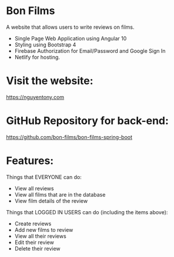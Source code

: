 # Bon Films

A website that allows users to write reviews on films.

- Single Page Web Application using Angular 10
- Styling using Bootstrap 4
- Firebase Authorization for Email/Password and Google Sign In
- Netlify for hosting.

# Visit the website:

https://nguyentony.com

# GitHub Repository for back-end:

https://github.com/bon-films/bon-films-spring-boot

# Features:

Things that EVERYONE can do:
- View all reviews
- View all films that are in the database
- View film details of the review

Things that LOGGED IN USERS can do (including the items above): 
- Create reviews
- Add new films to review
- View all their reviews
- Edit their review
- Delete their review
